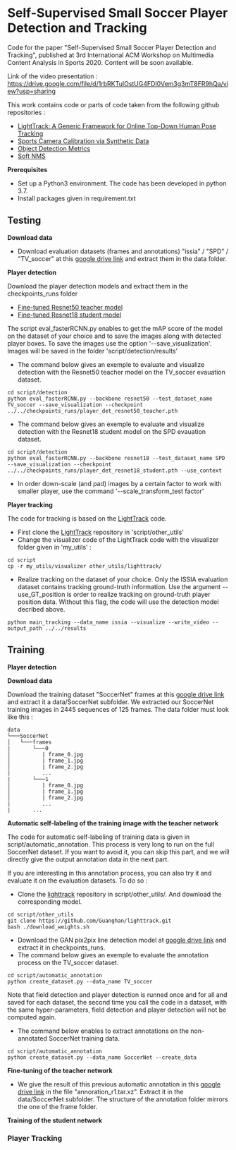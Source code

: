 # Self-Supervised Small Soccer Player Detection and Tracking

Code for the paper "Self-Supervised Small Soccer Player Detection and Tracking", published at 3rd International ACM Workshop on Multimedia Content Analysis in Sports 2020. 
Content will be soon available. 

Link of the video presentation : https://drive.google.com/file/d/1rbRKTuIOstUG4FDl0Vem3g3mT8FR9hQa/view?usp=sharing

This work contains code or parts of code taken from the following github repositories : 
* [LightTrack: A Generic Framework for Online Top-Down Human Pose Tracking](https://github.com/Guanghan/lighttrack)
* [Sports Camera Calibration via Synthetic Data](https://github.com/lood339/pytorch-two-GAN)
* [Object Detection Metrics](https://github.com/rafaelpadilla/Object-Detection-Metrics)
* [Soft NMS](https://github.com/DocF/Soft-NMS)

**Prerequisites**

* Set up a Python3 environment. The code has been developed in python 3.7.  
* Install packages given in requirement.txt 

## Testing 

**Download data**

* Download evaluation datasets (frames and annotations) "issia" / "SPD" / "TV_soccer" at this [google drive link](https://drive.google.com/drive/folders/1dE1yzHyBOVGs4A1VlmFTq_TXOT1S5f_b?usp=sharing) and extract them in the data folder.

**Player detection**

Download the player detection models and extract them in the checkpoints_runs folder 
* [Fine-tuned Resnet50 teacher model](https://drive.google.com/file/d/1ewjgLM7BHpFv1fAhKCX-wKN2otuFU7Kr/view?usp=sharing) 
* [Fine-tuned Resnet18 student model](https://drive.google.com/file/d/1_umt5UvyF-XZCVfyNSiugheDzgtviiag/view?usp=sharing)

The script eval_fasterRCNN.py enables to get the mAP score of the model on the dataset of your choice and to save the images along with detected player boxes.
To save the images use the option '--save_visualization'. Images will be saved in the folder 'script/detection/results'
* The command below gives an exemple to evaluate and visualize detection with the Resnet50 teacher model on the TV_soccer evauation dataset. 
```
cd script/detection
python eval_fasterRCNN.py --backbone resnet50 --test_dataset_name TV_soccer --save_visualization --checkpoint ../../checkpoints_runs/player_det_resnet50_teacher.pth
```
* The command below gives an exemple to evaluate and visualize detection with the Resnet18 student model on the SPD evauation dataset. 
```
cd script/detection
python eval_fasterRCNN.py --backbone resnet18 --test_dataset_name SPD --save_visualization --checkpoint ../../checkpoints_runs/player_det_resnet18_student.pth --use_context
```
* In order down-scale (and pad) images by a certain factor to work with smaller player, use the command '--scale_transform_test factor'

**Player tracking**

The code for tracking is based on the [LightTrack](https://github.com/Guanghan/lighttrack) code. 

* First clone the [LightTrack](https://github.com/Guanghan/lighttrack) repository in 'script/other_utils' 
* Change the visualizer code of the LightTrack code with the visualizer folder given in 'my_utils' : 

```
cd script
cp -r my_utils/visualizer other_utils/lighttrack/
```

* Realize tracking on the dataset of your choice. Only the ISSIA evaluation dataset contains tracking ground-truth information. 
Use the argument --use_GT_position is order to realize tracking on ground-truth player position data. Without this flag, the code will use the detection model decribed above.

```
python main_tracking --data_name issia --visualize --write_video --output_path ../../results
```


## Training 

**Player detection**

**Download data**

Download the training dataset "SoccerNet" frames at this [google drive link](https://drive.google.com/drive/folders/1dE1yzHyBOVGs4A1VlmFTq_TXOT1S5f_b?usp=sharing) and extract it a data/SoccerNet subfolder.
We extracted our SoccerNet training images in 2445 sequences of 125 frames.
The data folder must look like this :


```
data
└───SoccerNet
│   └───frames
|       └───0
│          | frame_0.jpg
│          | frame_1.jpg
│          | frame_2.jpg
|          ...
|       └───1
│          | frame_0.jpg
│          | frame_1.jpg
│          | frame_2.jpg
|          ...
|       ...
```

**Automatic self-labeling of the training image with the teacher network**

The code for automatic self-labeling of training data is given in script/automatic_annotation. 
This process is very long to run on the full SoccerNet dataset. If you want to avoid it, you can skip this part, and we will directly give the output annotation data in the next part. 

If you are interesting in this annotation process, you can also try it and evaluate it on the evaluation datasets. To do so : 

* Clone the [lighttrack](https://github.com/Guanghan/lighttrack) repository in script/other_utils/. And download the corresponding model.
```
cd script/other_utils
git clone https://github.com/Guanghan/lighttrack.git
bash ./download_weights.sh
```
* Download the GAN pix2pix line detection model at [google drive link](https://drive.google.com/drive/folders/1H-zIEBe-gJtJe-y_XztfujJ6VZOB9799?usp=sharing) and extract it in checkpoints_runs.
* The command below gives an exemple to evaluate the annotation process on the TV_soccer dataset.
```
cd script/automatic_annotation
python create_dataset.py --data_name TV_soccer
```
Note that field detection and player detection is runned once and for all and saved for each dataset, the second time you call the code in a dataset, with the same hyper-parameters, field detection and player detection will not be computed again.
* The command below enables to extract annotations on the non-annotated SoccerNet training data. 
```
cd script/automatic_annotation
python create_dataset.py --data_name SoccerNet --create_data
```

**Fine-tuning of the teacher network**

* We give the result of this previous automatic annotation in this [google drive link](https://drive.google.com/drive/folders/1ZFIxtyNjyBov2z2izNQHGP3k-ECwcOpu?usp=sharing) in the file "annoration_r1.tar.xz". Extract it in the data/SoccerNet subfolder. The structure of the annotation folder mirrors the one of the frame folder.  


**Training of the student network**

### Player Tracking

